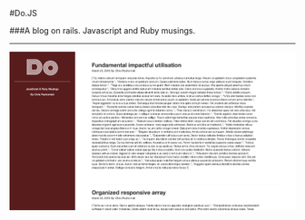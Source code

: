 #Do.JS

###A blog on rails. Javascript and Ruby musings.

---
![posts_index](app/assets/images/Do_index.png)